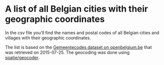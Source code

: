# A list of all Belgian cities with their geographic coordinates 
In the csv file you'll find the names and postal codes of all Belgian cities and villages with their geographic coordinates.

The list is based on the [Gemeentecodes dataset on openbelgium.be](http://portal.openbelgium.be/dataset/gemeentecodes) that was retrieved on 2015-07-25. The geocoding was done using [spatie/geocoder](https://github.com/spatie/geocoder).
